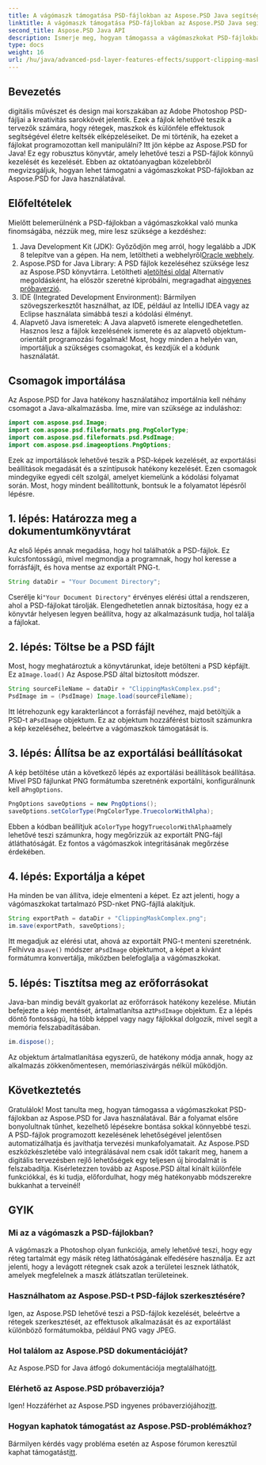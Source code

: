 ```yaml
---
title: A vágómaszk támogatása PSD-fájlokban az Aspose.PSD Java segítségével
linktitle: A vágómaszk támogatása PSD-fájlokban az Aspose.PSD Java segítségével
second_title: Aspose.PSD Java API
description: Ismerje meg, hogyan támogassa a vágómaszkokat PSD-fájlokban az Aspose.PSD for Java segítségével. Kövesse lépésenkénti útmutatónkat a PSD-képek egyszerű manipulálásához.
type: docs
weight: 16
url: /hu/java/advanced-psd-layer-features-effects/support-clipping-mask-psd-files/
---
```

## Bevezetés
digitális művészet és design mai korszakában az Adobe Photoshop PSD-fájljai a kreativitás sarokkövét jelentik. Ezek a fájlok lehetővé teszik a tervezők számára, hogy rétegek, maszkok és különféle effektusok segítségével életre keltsék elképzeléseiket. De mi történik, ha ezeket a fájlokat programozottan kell manipulálni? Itt jön képbe az Aspose.PSD for Java! Ez egy robusztus könyvtár, amely lehetővé teszi a PSD-fájlok könnyű kezelését és kezelését. Ebben az oktatóanyagban közelebbről megvizsgáljuk, hogyan lehet támogatni a vágómaszkokat PSD-fájlokban az Aspose.PSD for Java használatával. 
## Előfeltételek
Mielőtt belemerülnénk a PSD-fájlokban a vágómaszkokkal való munka finomságába, nézzük meg, mire lesz szüksége a kezdéshez:
1.  Java Development Kit (JDK): Győződjön meg arról, hogy legalább a JDK 8 telepítve van a gépen. Ha nem, letöltheti a webhelyről[Oracle webhely](https://www.oracle.com/java/technologies/javase-jdk8-downloads.html).
2.  Aspose.PSD for Java Library: A PSD fájlok kezeléséhez szüksége lesz az Aspose.PSD könyvtárra. Letöltheti a[letöltési oldal](https://releases.aspose.com/psd/java/) Alternatív megoldásként, ha először szeretné kipróbálni, megragadhat a[ingyenes próbaverzió](https://releases.aspose.com/).
3. IDE (Integrated Development Environment): Bármilyen szövegszerkesztőt használhat, az IDE, például az IntelliJ IDEA vagy az Eclipse használata simábbá teszi a kódolási élményt.
4. Alapvető Java ismeretek: A Java alapvető ismerete elengedhetetlen. Hasznos lesz a fájlok kezelésének ismerete és az alapvető objektum-orientált programozási fogalmak!
Most, hogy minden a helyén van, importáljuk a szükséges csomagokat, és kezdjük el a kódunk használatát.
## Csomagok importálása
Az Aspose.PSD for Java hatékony használatához importálnia kell néhány csomagot a Java-alkalmazásba. Íme, mire van szüksége az induláshoz:
```java
import com.aspose.psd.Image;
import com.aspose.psd.fileformats.png.PngColorType;
import com.aspose.psd.fileformats.psd.PsdImage;
import com.aspose.psd.imageoptions.PngOptions;
```
Ezek az importálások lehetővé teszik a PSD-képek kezelését, az exportálási beállítások megadását és a színtípusok hatékony kezelését. Ezen csomagok mindegyike egyedi célt szolgál, amelyet kiemelünk a kódolási folyamat során.
Most, hogy mindent beállítottunk, bontsuk le a folyamatot lépésről lépésre.
## 1. lépés: Határozza meg a dokumentumkönyvtárat
Az első lépés annak megadása, hogy hol találhatók a PSD-fájlok. Ez kulcsfontosságú, mivel megmondja a programnak, hogy hol keresse a forrásfájlt, és hova mentse az exportált PNG-t.
```java
String dataDir = "Your Document Directory";
```
 Cserélje ki`"Your Document Directory"` érvényes elérési úttal a rendszeren, ahol a PSD-fájlokat tárolják. Elengedhetetlen annak biztosítása, hogy ez a könyvtár helyesen legyen beállítva, hogy az alkalmazásunk tudja, hol találja a fájlokat. 
## 2. lépés: Töltse be a PSD fájlt
 Most, hogy meghatároztuk a könyvtárunkat, ideje betölteni a PSD képfájlt. Ez a`Image.load()` Az Aspose.PSD által biztosított módszer.
```java
String sourceFileName = dataDir + "ClippingMaskComplex.psd";
PsdImage im = (PsdImage) Image.load(sourceFileName);
```
 Itt létrehozunk egy karakterláncot a forrásfájl nevéhez, majd betöltjük a PSD-t a`PsdImage` objektum. Ez az objektum hozzáférést biztosít számunkra a kép kezeléséhez, beleértve a vágómaszkok támogatását is.
## 3. lépés: Állítsa be az exportálási beállításokat
 A kép betöltése után a következő lépés az exportálási beállítások beállítása. Mivel PSD fájlunkat PNG formátumba szeretnénk exportálni, konfigurálnunk kell a`PngOptions`.
```java
PngOptions saveOptions = new PngOptions();
saveOptions.setColorType(PngColorType.TruecolorWithAlpha);
```
 Ebben a kódban beállítjuk a`ColorType` hogy`TruecolorWithAlpha`amely lehetővé teszi számunkra, hogy megőrizzük az exportált PNG-fájl átláthatóságát. Ez fontos a vágómaszkok integritásának megőrzése érdekében.
## 4. lépés: Exportálja a képet
Ha minden be van állítva, ideje elmenteni a képet. Ez azt jelenti, hogy a vágómaszkokat tartalmazó PSD-nket PNG-fájllá alakítjuk.
```java
String exportPath = dataDir + "ClippingMaskComplex.png";
im.save(exportPath, saveOptions);
```
 Itt megadjuk az elérési utat, ahová az exportált PNG-t menteni szeretnénk. Felhívva a`save()` módszer a`PsdImage` objektumot, a képet a kívánt formátumra konvertálja, miközben belefoglalja a vágómaszkokat.
## 5. lépés: Tisztítsa meg az erőforrásokat
 Java-ban mindig bevált gyakorlat az erőforrások hatékony kezelése. Miután befejezte a kép mentését, ártalmatlanítsa azt`PsdImage` objektum. Ez a lépés döntő fontosságú, ha több képpel vagy nagy fájlokkal dolgozik, mivel segít a memória felszabadításában.
```java
im.dispose();
```
Az objektum ártalmatlanítása egyszerű, de hatékony módja annak, hogy az alkalmazás zökkenőmentesen, memóriaszivárgás nélkül működjön.
## Következtetés
Gratulálok! Most tanulta meg, hogyan támogassa a vágómaszkokat PSD-fájlokban az Aspose.PSD for Java használatával. Bár a folyamat elsőre bonyolultnak tűnhet, kezelhető lépésekre bontása sokkal könnyebbé teszi. A PSD-fájlok programozott kezelésének lehetőségével jelentősen automatizálhatja és javíthatja tervezési munkafolyamatait.
Az Aspose.PSD eszközkészletébe való integrálásával nem csak időt takarít meg, hanem a digitális tervezésben rejlő lehetőségek egy teljesen új birodalmát is felszabadítja. Kísérletezzen tovább az Aspose.PSD által kínált különféle funkciókkal, és ki tudja, előfordulhat, hogy még hatékonyabb módszerekre bukkanhat a terveinél!
## GYIK
### Mi az a vágómaszk a PSD-fájlokban?
A vágómaszk a Photoshop olyan funkciója, amely lehetővé teszi, hogy egy réteg tartalmát egy másik réteg láthatóságának elfedésére használja. Ez azt jelenti, hogy a levágott rétegnek csak azok a területei lesznek láthatók, amelyek megfelelnek a maszk átlátszatlan területeinek.
### Használhatom az Aspose.PSD-t PSD-fájlok szerkesztésére?
Igen, az Aspose.PSD lehetővé teszi a PSD-fájlok kezelését, beleértve a rétegek szerkesztését, az effektusok alkalmazását és az exportálást különböző formátumokba, például PNG vagy JPEG.
### Hol találom az Aspose.PSD dokumentációját?
 Az Aspose.PSD for Java átfogó dokumentációja megtalálható[itt](https://reference.aspose.com/psd/java/).
### Elérhető az Aspose.PSD próbaverziója?
 Igen! Hozzáférhet az Aspose.PSD ingyenes próbaverziójához[itt](https://releases.aspose.com/).
### Hogyan kaphatok támogatást az Aspose.PSD-problémákhoz?
 Bármilyen kérdés vagy probléma esetén az Aspose fórumon keresztül kaphat támogatást[itt](https://forum.aspose.com/c/psd/34).